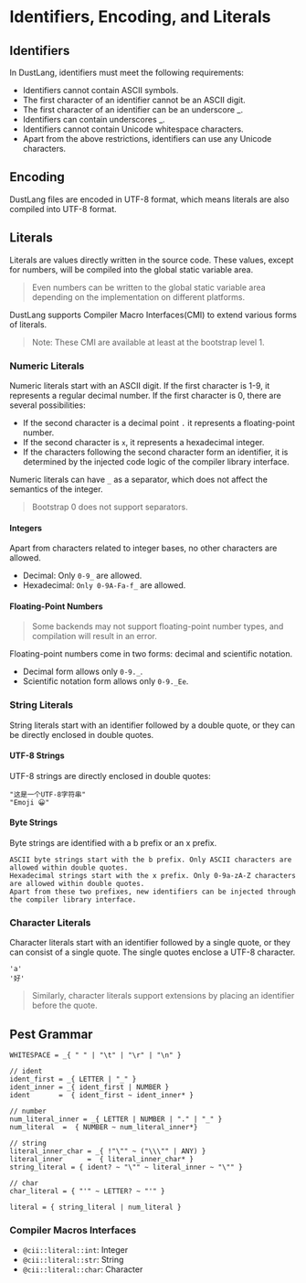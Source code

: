 # Identifiers, Encoding, and Literals

## Identifiers

In DustLang, identifiers must meet the following requirements:

- Identifiers cannot contain ASCII symbols.
- The first character of an identifier cannot be an ASCII digit.
- The first character of an identifier can be an underscore \_.
- Identifiers can contain underscores \_.
- Identifiers cannot contain Unicode whitespace characters.
- Apart from the above restrictions, identifiers can use any Unicode characters.

## Encoding

DustLang files are encoded in UTF-8 format, which means literals are also compiled into UTF-8 format.

## Literals

Literals are values directly written in the source code. These values, except for numbers, will be compiled into the global static variable area.

> Even numbers can be written to the global static variable area depending on the implementation on different platforms.

DustLang supports Compiler Macro Interfaces(CMI) to extend various forms of literals.

> Note: These CMI are available at least at the bootstrap level 1.

### Numeric Literals

Numeric literals start with an ASCII digit. If the first character is 1-9, it represents a regular decimal number. If the first character is 0, there are several possibilities:

- If the second character is a decimal point `.` it represents a floating-point number.
- If the second character is `x`, it represents a hexadecimal integer.
- If the characters following the second character form an identifier, it is determined by the injected code logic of the compiler library interface.

Numeric literals can have `_` as a separator, which does not affect the semantics of the integer.

> Bootstrap 0 does not support separators.

#### Integers

Apart from characters related to integer bases, no other characters are allowed.

- Decimal: Only `0-9_` are allowed.
- Hexadecimal: `Only 0-9A-Fa-f_` are allowed.

#### Floating-Point Numbers

> Some backends may not support floating-point number types, and compilation will result in an error.

Floating-point numbers come in two forms: decimal and scientific notation.

- Decimal form allows only `0-9._`.
- Scientific notation form allows only `0-9._Ee`.

### String Literals

String literals start with an identifier followed by a double quote, or they can be directly enclosed in double quotes.

#### UTF-8 Strings

UTF-8 strings are directly enclosed in double quotes:

```
"这是一个UTF-8字符串"
"Emoji 😀"
```

#### Byte Strings

Byte strings are identified with a b prefix or an x prefix.

    ASCII byte strings start with the b prefix. Only ASCII characters are allowed within double quotes.
    Hexadecimal strings start with the x prefix. Only 0-9a-zA-Z characters are allowed within double quotes.
    Apart from these two prefixes, new identifiers can be injected through the compiler library interface.

### Character Literals

Character literals start with an identifier followed by a single quote, or they can consist of a single quote. The single quotes enclose a UTF-8 character.

```
'a'
'好'
```

> Similarly, character literals support extensions by placing an identifier before the quote.

## Pest Grammar

```
WHITESPACE = _{ " " | "\t" | "\r" | "\n" }

// ident
ident_first = _{ LETTER | "_" }
ident_inner = _{ ident_first | NUMBER }
ident       =  { ident_first ~ ident_inner* }

// number
num_literal_inner = _{ LETTER | NUMBER | "." | "_" }
num_literal  =  { NUMBER ~ num_literal_inner*}

// string
literal_inner_char = _{ !"\"" ~ ("\\\"" | ANY) }
literal_inner      =  { literal_inner_char* }
string_literal = { ident? ~ "\"" ~ literal_inner ~ "\"" }

// char
char_literal = { "'" ~ LETTER? ~ "'" }

literal = { string_literal | num_literal }
```

### Compiler Macros Interfaces

- `@cii::literal::int`: Integer
- `@cii::literal::str`: String
- `@cii::literal::char`: Character
